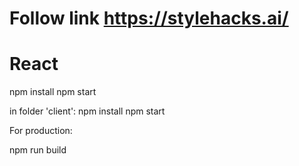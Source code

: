 # Follow link https://stylehacks.ai/

# React
npm install
npm start

in folder 'client':
npm install
npm start

For production:

npm run build

